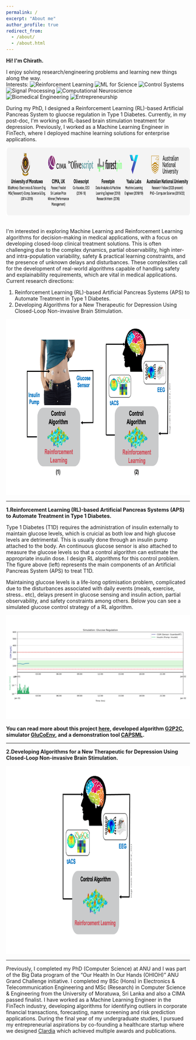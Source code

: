 ```yaml
---
permalink: /
excerpt: "About me"
author_profile: true
redirect_from: 
  - /about/
  - /about.html
---
```


**Hi! I'm Chirath.** 

I enjoy solving research/engineering problems and learning new things along the way. <br>
Interests: ![Reinforcement Learning](https://img.shields.io/badge/Reinforcement%20Learning-blue) ![ML for Science](https://img.shields.io/badge/ML%20for%20Science-blue) ![Control Systems](https://img.shields.io/badge/Control%20Systems-blue) ![Signal Processing](https://img.shields.io/badge/Signal%20Processing-blue) ![Computational Neuroscience](https://img.shields.io/badge/Computational%20Neuroscience-%23e75853) ![Biomedical Engineering](https://img.shields.io/badge/Biomedical%20Engineering-%23e75853) ![Entrepreneurship](https://img.shields.io/badge/Entrepreneurship-%23e75853)

During my PhD, I designed a Reinforcement Learning (RL)-based Artificial Pancreas System to gluocse regulation in Type 1 Diabetes. Currently, in my post-doc, I'm working on RL-based brain stimulation treatment for depression. Previously, I worked as a Machine Learning Engineer in FinTech, where I deployed machine learning solutions for enterprise applications.

<center><img src='/images/interests.png' width="1000" height="186"></center>
<br>

I'm interested in exploring Machine Learning and Reinforcement Learning algorithms for decision-making in medical applications, with a focus on developing closed-loop clinical treatment solutions. This is often challenging due to the complex dynamics, partial observability, high inter- and intra-population variability, safety & practical learning constraints, and the presence of unknown delays and disturbances. These complexities call for the development of real-world algorithms capable of handling safety and explainability requirements, which are vital in medical applications. Current research directions:
1. Reinforcement Learning (RL)-based Artificial Pancreas Systems (APS) to Automate Treatment in Type 1 Diabetes.
2. Developing Algorithms for a New Therapeutic for Depression Using Closed-Loop Non-invasive Brain Stimulation.

<center><img src='/images/gif_aps_tacs.gif' width="853" height="480"></center>

<!-- My PhD research focused on designing a control system using reinforcement learning to an artificial pancreas system for glucose regulation in Type 1 Diabetes. If you are interested in collaborations, to learn more about my research, or in sharing your research work please contact me. -->

<hr>

**1.Reinforcement Learning (RL)-based Artificial Pancreas Systems (APS) to Automate Treatment in Type 1 Diabetes.**

Type 1 Diabetes (T1D) requires the administration of insulin externally to maintain glucose levels, which is cruicial as both low and high glucose levels are detrimental. This is usually done through an insulin pump attached to the body. An continuous glucose sensor is also attached to measure the glucose levels so that a control algorithm can estimate the appropriate insulin dose. I design RL algorithms for this control problem. The figure above (left) represents the main components of an Artificial Pancreas System (APS) to treat T1D. 

Maintaining glucose levels is a life-long optimisation problem, complicated due to the disturbances associated with daily events (meals, exercise, stress.. etc), delays present in glucose sensing and insulin action, partial observability, and safety constraints among others. Below you can see a simulated glucose control strategy of a RL algorithm.

<img src='/images/gif_glucose.gif'>

**You can read more about this project [here](https://openresearch-repository.anu.edu.au/handle/1885/305591), developed algorithm [G2P2C](https://www.sciencedirect.com/science/article/pii/S1746809423012727), simulator [GluCoEnv](https://github.com/chirathyh/GluCoEnv), and a demonstration tool [CAPSML](https://capsml.com/).**

<hr>

**2.Developing Algorithms for a New Therapeutic for Depression Using Closed-Loop Non-invasive Brain Stimulation.**

<center><img src='/images/gif_tacs.gif' width="750" height="513"></center>

<hr>

Previously, I completed my PhD (Computer Science) at ANU and I was part of the Big Data program of the “Our Health In Our Hands (OHIOH)” ANU Grand Challenge initiative. I completed my BSc (Hons) in Electronics & Telecommunication Engineering and MSc (Research) in Computer Science & Engineering from the University of Moratuwa, Sri Lanka and also a CIMA passed finalist. I have worked as a Machine Learning Engineer in the FinTech industry, developing algorithms for identifying outliers in corporate financial transactions, forecasting, name screening and risk prediction applications. During the final year of my undergraduate studies, I pursued my entrepreneurial aspirations by co-founding a healthcare startup where we designed [Clardia](https://chirathyh.github.io/portfolio/j-clardia/) which achieved multiple awards and publications.

<!-- I completed my BSc (Hons) in Electronics & Telecommunication Engineering from the University of Moratuwa, Sri Lanka, and a product of Ananda College, Colombo 10. I have diverse interest areas in research such as AI, Machine Learning, Biomedical Signal Processing, Financial Analytics and Data Science. I'm a CIMA passed finalist, and have been able to successfully combine my engineering and accounting knowledge to work on develop algorithms focusing on financial predictions and fraud analytics. 

I believe that there is great potential to apply AI towards healthcare which undoubtedly will add great value. My passion in this domain lead towards working on projects related to Biomedical Engineering and Machine Learning. I have worked on disease prediction applications focusing on the Photoplethysmography (PPG) signals of users and injury prediction applications using Electromyography (EMG) signals and IMU data. Detailed descriptions and findings of the projects can be accessed through the Portfolio section.  -->

<!-- My philosophy is to keep everything simple, and I love to read, write and play the guitar, Chess during my leisure time. My thoughts are expressed in the form of a Blog which can be accessed through the Thoughts section. My passion is to work on novel research areas, where my ultimate goal is to combine my Engineering & Entrepreneurial skills to ensure great value addition to the society. -->

